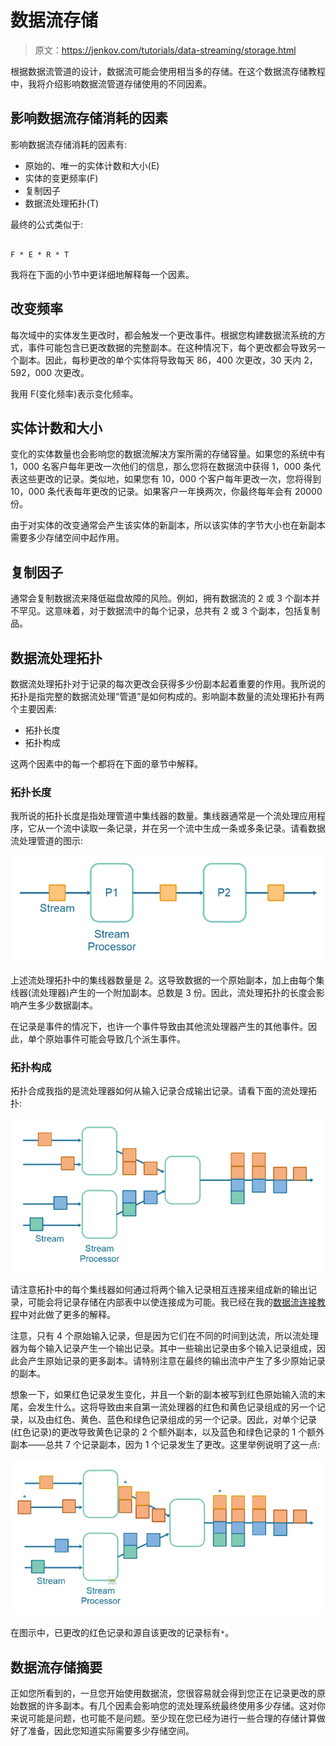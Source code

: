 # 数据流存储

> 原文：<https://jenkov.com/tutorials/data-streaming/storage.html>

根据数据流管道的设计，数据流可能会使用相当多的存储。在这个数据流存储教程中，我将介绍影响数据流管道存储使用的不同因素。

## 影响数据流存储消耗的因素

影响数据流存储消耗的因素有:

*   原始的、唯一的实体计数和大小(E)
*   实体的变更频率(F)
*   复制因子
*   数据流处理拓扑(T)

最终的公式类似于:

```

F * E * R * T

```

我将在下面的小节中更详细地解释每一个因素。

## 改变频率

每次域中的实体发生更改时，都会触发一个更改事件。根据您构建数据流系统的方式，事件可能包含已更改数据的完整副本。在这种情况下，每个更改都会导致另一个副本。因此，每秒更改的单个实体将导致每天 86，400 次更改，30 天内 2，592，000 次更改。

我用 F(变化频率)表示变化频率。

## 实体计数和大小

变化的实体数量也会影响您的数据流解决方案所需的存储容量。如果您的系统中有 1，000 名客户每年更改一次他们的信息，那么您将在数据流中获得 1，000 条代表这些更改的记录。类似地，如果您有 10，000 个客户每年更改一次，您将得到 10，000 条代表每年更改的记录。如果客户一年换两次，你最终每年会有 20000 份。

由于对实体的改变通常会产生该实体的新副本，所以该实体的字节大小也在新副本需要多少存储空间中起作用。

## 复制因子

通常会复制数据流来降低磁盘故障的风险。例如，拥有数据流的 2 或 3 个副本并不罕见。这意味着，对于数据流中的每个记录，总共有 2 或 3 个副本，包括复制品。

## 数据流处理拓扑

数据流处理拓扑对于记录的每次更改会获得多少份副本起着重要的作用。我所说的拓扑是指完整的数据流处理“管道”是如何构成的。影响副本数量的流处理拓扑有两个主要因素:

*   拓扑长度
*   拓扑构成

这两个因素中的每一个都将在下面的章节中解释。

### 拓扑长度

我所说的拓扑长度是指处理管道中集线器的数量。集线器通常是一个流处理应用程序，它从一个流中读取一条记录，并在另一个流中生成一条或多条记录。请看数据流处理管道的图示:

![Data Streaming Topology Length Illustrated](img/9778ca728e40afe8d56fca758c1caae6.png)

上述流处理拓扑中的集线器数量是 2。这导致数据的一个原始副本，加上由每个集线器(流处理器)产生的一个附加副本。总数是 3 份。因此，流处理拓扑的长度会影响产生多少数据副本。

在记录是事件的情况下，也许一个事件导致由其他流处理器产生的其他事件。因此，单个原始事件可能会导致几个派生事件。

### 拓扑构成

拓扑合成我指的是流处理器如何从输入记录合成输出记录。请看下面的流处理拓扑:

![Data Streaming Topology Composition Illustrated](img/8c83300082344cf6ede43159f6d254de.png)

请注意拓扑中的每个集线器如何通过将两个输入记录相互连接来组成新的输出记录，可能会将记录存储在内部表中以使连接成为可能。我已经在我的[数据流连接教程](joining-data-streams.html)中对此做了更多的解释。

注意，只有 4 个原始输入记录，但是因为它们在不同的时间到达流，所以流处理器为每个输入记录产生一个输出记录。其中一些输出记录由多个输入记录组成，因此会产生原始记录的更多副本。请特别注意在最终的输出流中产生了多少原始记录的副本。

想象一下，如果红色记录发生变化，并且一个新的副本被写到红色原始输入流的末尾，会发生什么。这将导致由来自第一流处理器的红色和黄色记录组成的另一个记录，以及由红色、黄色、蓝色和绿色记录组成的另一个记录。因此，对单个记录(红色记录)的更改导致黄色记录的 2 个额外副本，以及蓝色和绿色记录的 1 个额外副本——总共 7 个记录副本，因为 1 个记录发生了更改。这里举例说明了这一点:

![Data Streaming Topology Composition Affects Number of Record Copies](img/b4e4c93ff318bbf1ed8086850b4f9102.png)

在图示中，已更改的红色记录和源自该更改的记录标有`*`。

## 数据流存储摘要

正如您所看到的，一旦您开始使用数据流，您很容易就会得到您正在记录更改的原始数据的许多副本。有几个因素会影响您的流处理系统最终使用多少存储。这对你来说可能是问题，也可能不是问题。至少现在您已经为进行一些合理的存储计算做好了准备，因此您知道实际需要多少存储空间。